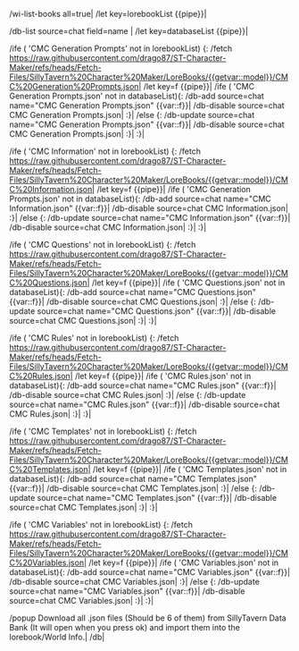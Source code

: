 /wi-list-books all=true|
/let key=lorebookList {{pipe}}|

/db-list source=chat field=name |
/let key=databaseList {{pipe}}|



/ife ( 'CMC Generation Prompts' not in lorebookList) {:
	/fetch https://raw.githubusercontent.com/drago87/ST-Character-Maker/refs/heads/Fetch-Files/SillyTavern%20Character%20Maker/LoreBooks/{{getvar::model}}/CMC%20Generation%20Prompts.json|
	/let key=f {{pipe}}|
	/ife ( 'CMC Generation Prompts.json' not in databaseList){:
		/db-add source=chat name="CMC Generation Prompts.json" {{var::f}}|
		/db-disable source=chat CMC Generation Prompts.json|
	:}|
	/else {:
		/db-update source=chat name="CMC Generation Prompts.json" {{var::f}}|
		/db-disable source=chat CMC Generation Prompts.json|
	:}|
:}|

/ife ( 'CMC Information' not in lorebookList) {:
	/fetch https://raw.githubusercontent.com/drago87/ST-Character-Maker/refs/heads/Fetch-Files/SillyTavern%20Character%20Maker/LoreBooks/{{getvar::model}}/CMC%20Information.json|
	/let key=f {{pipe}}|
	/ife ( 'CMC Generation Prompts.json' not in databaseList){:
		/db-add source=chat name="CMC Information.json" {{var::f}}|
		/db-disable source=chat CMC Information.json|
	:}|
	/else {:
		/db-update source=chat name="CMC Information.json" {{var::f}}|
		/db-disable source=chat CMC Information.json|
	:}|
:}|

/ife ( 'CMC Questions' not in lorebookList) {:
	/fetch https://raw.githubusercontent.com/drago87/ST-Character-Maker/refs/heads/Fetch-Files/SillyTavern%20Character%20Maker/LoreBooks/{{getvar::model}}/CMC%20Questions.json|
	/let key=f {{pipe}}|
	/ife ( 'CMC Questions.json' not in databaseList){:
		/db-add source=chat name="CMC Questions.json" {{var::f}}|
		/db-disable source=chat CMC Questions.json|
	:}|
	/else {:
		/db-update source=chat name="CMC Questions.json" {{var::f}}|
		/db-disable source=chat CMC Questions.json|
	:}|
:}|

/ife ( 'CMC Rules' not in lorebookList) {:
	/fetch https://raw.githubusercontent.com/drago87/ST-Character-Maker/refs/heads/Fetch-Files/SillyTavern%20Character%20Maker/LoreBooks/{{getvar::model}}/CMC%20Rules.json|
	/let key=f {{pipe}}|
	/ife ( 'CMC Rules.json' not in databaseList){:
		/db-add source=chat name="CMC Rules.json" {{var::f}}|
		/db-disable source=chat CMC Rules.json|
	:}|
	/else {:
		/db-update source=chat name="CMC Rules.json" {{var::f}}|
		/db-disable source=chat CMC Rules.json|
	:}|
:}|

/ife ( 'CMC Templates' not in lorebookList) {:
	/fetch https://raw.githubusercontent.com/drago87/ST-Character-Maker/refs/heads/Fetch-Files/SillyTavern%20Character%20Maker/LoreBooks/{{getvar::model}}/CMC%20Templates.json|
	/let key=f {{pipe}}|
	/ife ( 'CMC Templates.json' not in databaseList){:
		/db-add source=chat name="CMC Templates.json" {{var::f}}|
		/db-disable source=chat CMC Templates.json|
	:}|
	/else {:
		/db-update source=chat name="CMC Templates.json" {{var::f}}|
		/db-disable source=chat CMC Templates.json|
	:}|
:}|

/ife ( 'CMC Variables' not in lorebookList) {:
	/fetch https://raw.githubusercontent.com/drago87/ST-Character-Maker/refs/heads/Fetch-Files/SillyTavern%20Character%20Maker/LoreBooks/{{getvar::model}}/CMC%20Variables.json|
	/let key=f {{pipe}}|
	/ife ( 'CMC Variables.json' not in databaseList){:
		/db-add source=chat name="CMC Variables.json" {{var::f}}|
		/db-disable source=chat CMC Variables.json|
	:}|
	/else {:
		/db-update source=chat name="CMC Variables.json" {{var::f}}|
		/db-disable source=chat CMC Variables.json|
	:}|
:}|

/popup Download all .json files (Should be 6 of them) from SillyTavern Data Bank (It will open when you press ok) and import them into the lorebook/World Info.|
/db|